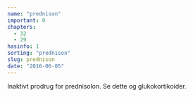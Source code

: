```yaml
---
name: "prednison"
important: 0
chapters:  
  - 32 
  - 29
hasinfo: 1
sorting: "prednison"
slug: prednison
date: "2016-06-05"
---
```


Inaktivt prodrug for prednisolon. Se dette og glukokortikoider.
